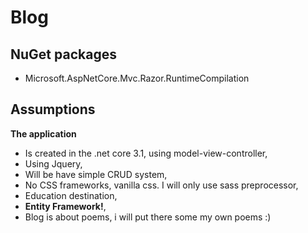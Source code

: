 # Blog
## NuGet packages
* Microsoft.AspNetCore.Mvc.Razor.RuntimeCompilation
## Assumptions 
**The application**
* Is created in the .net core 3.1, using model-view-controller,  
* Using Jquery,
* Will be have simple CRUD system,
* No CSS frameworks, vanilla css. I will only use sass preprocessor,  
* Education destination,
* **Entity Framework!**,
* Blog is about poems, i will put there some my own poems :)